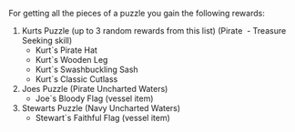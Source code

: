 ---
---
For getting all the pieces of a puzzle you gain the following rewards:

1.  Kurts Puzzle (up to 3 random rewards from this list) (Pirate  - Treasure Seeking skill)
    *   Kurt\`s Pirate Hat
    *   Kurt\`s Wooden Leg
    *   Kurt\`s Swashbuckling Sash
    *   Kurt\`s Classic Cutlass
2.  Joes Puzzle (Pirate Uncharted Waters)
    *   Joe\`s Bloody Flag (vessel item)
3.  Stewarts Puzzle (Navy Uncharted Waters)
    *   Stewart\`s Faithful Flag (vessel item)